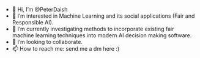 - 👋 Hi, I’m @PeterDaish
- 👀 I’m interested in Machine Learning and its social applications (Fair and Responsible AI).
- 🌱 I’m currently investigating methods to incorporate existing fair machine learning techniques into modern AI decision making software.
- 💞️ I’m looking to collaborate.
- 📫 How to reach me: send me a dm here :)

<!---
PeterDaish/PeterDaish is a ✨ special ✨ repository because its `README.md` (this file) appears on your GitHub profile.
You can click the Preview link to take a look at your changes.
--->
